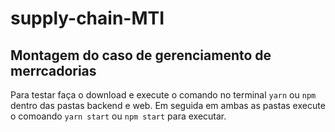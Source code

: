 # supply-chain-MTI
 
## Montagem do caso de gerenciamento de merrcadorias

Para testar faça o download e execute o comando no terminal `yarn` ou `npm` dentro das pastas backend e web.
Em seguida em ambas as pastas execute o comoando `yarn start` ou `npm start` para executar. 
